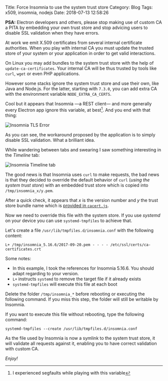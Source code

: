 Title: Force Insomnia to use the system trust store
Category: Blog
Tags: x509, insomnia, nodejs
Date: 2018-07-13 12:58:26

<div class="alert-warn">
   <strong>PSA:</strong> Electron developers and others, please stop making use
   of custom CA a PITA by embedding your own trust store and stop advicing
   users to disable SSL validation when they have errors.
</div>

At work we emit X.509 certificates from several internal certificate
authorities. When you play with internal CA you must update the trusted store
of your system or your application in order to get valid interactions.

On Linux you may add bundles to the system trust store with the help of
`update-ca-certificates`. Your internal CA will be thus trusted by tools like
`curl`, `wget` or even PHP applications.

However some stacks ignore the system trust store and use their own, like Java
and Node.js. For the latter, starting with `7.3.0`, you can add extra CA with
the environment variable `NODE_EXTRA_CA_CERTS`.

Cool but it appears that Insomnia —a REST client— and more generally every
Electron app ignore this variable, at best[^1]. And you end with that thing:

![Insomnia TLS Error]({attach}insomnia1.png)

As you can see, the workaround proposed by the application is to simply disable
SSL validation. What a brilliant idea.

While wandering between tabs and swearing I saw something interesting in the
_Timeline_ tab:

![Insomnia Timeline tab]({attach}insomnia2.png)

The good news is that Insomnia uses `curl` to make requests, the bad news is
that they decided to override the default behavior of `curl` (_using the system
trust store_) with an embedded trust store which is copied into
`/tmp/insomnia_x/y.pem`.

After a quick check, it appears that _x_ is the version number and _y_ the
trust store bundle name which is [provided in `cacert.js`][1].

Now we need to override this file with the system store. If you use _systemd_
on your device you can use `systemd-tmpfiles` to achieve that.

Let's create a file `/usr/lib/tmpfiles.d/insomnia.conf` with the following content:

``` text
L+ /tmp/insomnia_5.16.6/2017-09-20.pem - - - - /etc/ssl/certs/ca-certificates.crt
```

Some notes:

* In this example, I took the references for Insomnia 5.16.6. You should adapt
  regarding to your version.
* `L+` instructs `systemd` to remove the target file if it already exists
* `systemd-tmpfiles` will execute this file at each boot

Delete the folder `/tmp/insomnia_*` before rebooting or executing the following
command. If you miss this step, the folder will still be writable by Insomnia.

If you want to execute this file without rebooting, type the following command:

``` text
systemd-tmpfiles --create /usr/lib/tmpfiles.d/insomnia.conf
```

As the file used by Insomnia is now a symlink to the system trust store, it
will validate all requests against it, enabling you to have correct validation
with custom CA.

_Enjoy!_

[^1]: I experienced segfaults while playing with this variable

[1]: https://github.com/getinsomnia/insomnia/blob/develop/packages/insomnia-app/app/network/cacert.js
